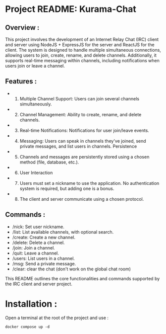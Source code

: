 # Project README: Kurama-Chat

## Overview :
This project involves the development of an Internet Relay Chat (IRC) client and server using NodeJS + ExpressJS for the server and ReactJS for the client. The system is designed to handle multiple simultaneous connections, allowing users to join, create, rename, and delete channels. Additionally, it supports real-time messaging within channels, including notifications when users join or leave a channel.

## Features :
- 1. Multiple Channel Support: Users can join several channels simultaneously.
- 2. Channel Management: Ability to create, rename, and delete channels.
- 3. Real-time Notifications: Notifications for user join/leave events.
- 4. Messaging: Users can speak in channels they've joined, send private messages, and list users in channels.
Persistence
- 5. Channels and messages are persistently stored using a chosen method (file, database, etc.).
- 6. User Interaction
- 7. Users must set a nickname to use the application. No authentication system is required, but adding one is a bonus.
- 8. The client and server communicate using a chosen protocol.

## Commands :
- /nick: Set user nickname.
- /list: List available channels, with optional search.
- /create: Create a new channel.
- /delete: Delete a channel.
- /join: Join a channel.
- /quit: Leave a channel.
- /users: List users in a channel.
- /msg: Send a private message.
- /clear: clear the chat (don't work on the global chat room)

This README outlines the core functionalities and commands supported by the IRC client and server project.

# Installation : 

Open a terminal at the root of the project and use : 

```docker compose up -d```

